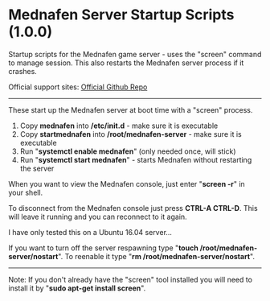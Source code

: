 # Mednafen Server Startup Scripts (1.0.0)
Startup scripts for the Mednafen game server - uses the "screen" command to manage session. This also restarts the Mednafen server process if it crashes.

Official support sites: [Official Github Repo](https://github.com/fstltna/MednafenStartup)

---
These start up the Mednafen server at boot time with a "screen" process.

1. Copy **mednafen** into **/etc/init.d** - make sure it is executable
2. Copy **startmednafen** into **/root/mednafen-server** - make sure it is executable
4. Run "**systemctl enable mednafen**" (only needed once, will stick)
5. Run "**systemctl start mednafen**" - starts Mednafen without restarting the server

When you want to view the Mednafen console, just enter "**screen -r**" in your shell.

To disconnect from the Mednafen console just press **CTRL-A CTRL-D**. This will leave it running and you can reconnect to it again.

I have only tested this on a Ubuntu 16.04 server...

If you want to turn off the server respawning type "**touch /root/mednafen-server/nostart**". To reenable it type "**rm /root/mednafen-server/nostart**".

---
Note: If you don't already have the "screen" tool installed you will need to install it by "**sudo apt-get install screen**".
